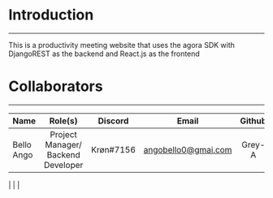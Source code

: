 # Introduction
---
This is a productivity meeting website that uses the agora SDK with DjangoREST as the backend and React.js as the frontend

# Collaborators 
---
|    Name    |             Role(s)                 |    Discord    |        Email         |     Github     |  
|------------|:-----------------------------------:|:-------------:|:--------------------:|:--------------:|
| Bello Ango | Project Manager/ Backend Developer  |  Krøn#7156    | angobello0@gmai.com  |     Grey-A     |
|
|
|
